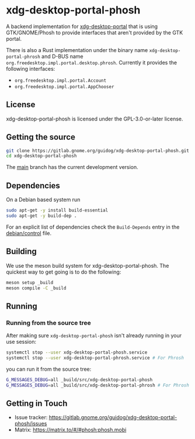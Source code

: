 # xdg-desktop-portal-phosh

A backend implementation for [xdg-desktop-portal][] that is using
GTK/GNOME/Phosh to provide interfaces that aren't provided by the GTK
portal.

There is also a Rust implementation under the binary name
`xdg-desktop-portal-phrosh` and D-BUS name
`org.freedesktop.impl.portal.desktop.phrosh`. Currently it provides
the following interfaces:

- `org.freedesktop.impl.portal.Account`
- `org.freedesktop.impl.portal.AppChooser`

## License

xdg-desktop-portal-phosh is licensed under the GPL-3.0-or-later license.

## Getting the source

```sh
git clone https://gitlab.gnome.org/guidog/xdg-desktop-portal-phosh.git
cd xdg-desktop-portal-phosh
```

The [main][] branch has the current development version.

## Dependencies

On a Debian based system run

```sh
sudo apt-get -y install build-essential
sudo apt-get -y build-dep .
```

For an explicit list of dependencies check the `Build-Depends` entry in the
[debian/control][] file.

## Building

We use the meson build system for xdg-desktop-portal-phosh. The quickest
way to get going is to do the following:

```sh
meson setup _build
meson compile -C _build
```

## Running

### Running from the source tree

After making sure `xdg-desktop-portal-phosh` isn't already running in your use session:

```sh
systemctl stop --user xdg-desktop-portal-phosh.service
systemctl stop --user xdg-desktop-portal-phrosh.service # For Phrosh
```

you can run it from the source tree:

```sh
G_MESSAGES_DEBUG=all _build/src/xdg-desktop-portal-phosh
G_MESSAGES_DEBUG=all _build/src/xdg-desktop-portal-phrosh # For Phrosh
```

## Getting in Touch

- Issue tracker: <https://gitlab.gnome.org/guidog/xdg-desktop-portal-phosh/issues>
- Matrix: <https://matrix.to/#/#phosh:phosh.mobi>

[main]: https://gitlab.gnome.org/guidog/xdg-desktop-portal-phosh/-/tree/main
[.gitlab-ci.yml]: https://gitlab.gnome.org/guidog/xdg-desktop-portal-phosh/-/blob/main/.gitlab-ci.yml
[debian/control]: https://gitlab.gnome.org/guidog/xdg-desktop-portal-phosh/-/blob/main/debian/control
[xdg-desktop-portal]: http://github.com/flatpak/xdg-desktop-portal
